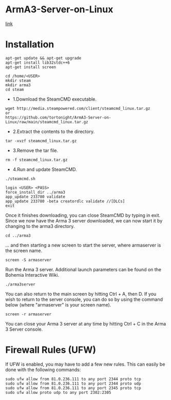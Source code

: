# ArmA3-Server-on-Linux
[link](https://community.bistudio.com/wiki/Arma_3:_Dedicated_Server#Instructions_.28Linux_o.2Fs.29)
# Installation
```bach
apt-get update && apt-get upgrade
apt-get install lib32stdc++6
apt-get install screen
```
```bach
cd /home/<USER>
mkdir steam
mkdir arma3
cd steam
```
- 1.Download the SteamCMD executable.
```bach
wget http://media.steampowered.com/client/steamcmd_linux.tar.gz
or
https://github.com/tortonight/ArmA3-Server-on-Linux/raw/main/steamcmd_linux.tar.gz
```
- 2.Extract the contents to the directory.
```bach
tar -xvzf steamcmd_linux.tar.gz
```
- 3.Remove the tar file.
```bach
rm -f steamcmd_linux.tar.gz
```
-  4.Run and update SteamCMD.
```bach
./steamcmd.sh
```
```bach
login <USER> <PASS>
force_install_dir ../arma3
app_update 233780 validate
app_update 233780 -beta creatordlc validate //[DLCs]
exit
```
Once it finishes downloading, you can close SteamCMD by typing in exit. Since we now have the Arma 3 server downloaded, we can now start it by changing to the arma3 directory.
```bach
cd ../arma3
```
... and then starting a new screen to start the server, where armaserver is the screen name.
```bach
screen -S armaserver
```
Run the Arma 3 server. Additional launch parameters can be found on the Bohemia Interactive Wiki.
```bach
./arma3server
```
You can also return to the main screen by hitting Ctrl + A, then D. If you wish to return to the server console, you can do so by using the command below (where "armaserver" is your screen name).
```bach
screen -r armaserver
```
You can close your Arma 3 server at any time by hitting Ctrl + C in the Arma 3 Server console.
# Firewall Rules (UFW)

If UFW is enabled, you may have to add a few new rules. This can easily be done with the following commands:
```bach
sudo ufw allow from 81.0.236.111 to any port 2344 proto tcp
sudo ufw allow from 81.0.236.111 to any port 2344 proto udp
sudo ufw allow from 81.0.236.111 to any port 2345 proto tcp
sudo ufw allow proto udp to any port 2302:2305
```



